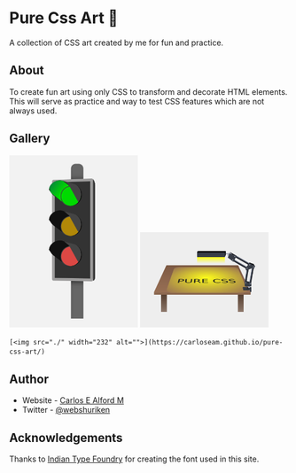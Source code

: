 # Pure Css Art :art:

A collection of CSS art created by me for fun and practice.

## About

To create fun art using only CSS to transform and decorate HTML elements.
This will serve as practice and way to test CSS features which are not always
used.

## Gallery

[<img src="./traffic-lights/screenshot.png" width="232" alt="traffic lights">](https://carloseam.github.io/pure-css-art/traffic-lights/)
[<img src="./desk-lamp/screenshot.png" width="232" alt="desk light with flickering lights">](https://carloseam.github.io/pure-css-art/desk-lamp/)

`[<img src="./" width="232" alt="">](https://carloseam.github.io/pure-css-art/)`

## Author

- Website - [Carlos E Alford M](https://carlosealford.com)
- Twitter - [@webshuriken](https://www.twitter.com/webshuriken)

## Acknowledgements

Thanks to [Indian Type Foundry](https://www.indiantypefoundry.com/) for creating
the font used in this site.
